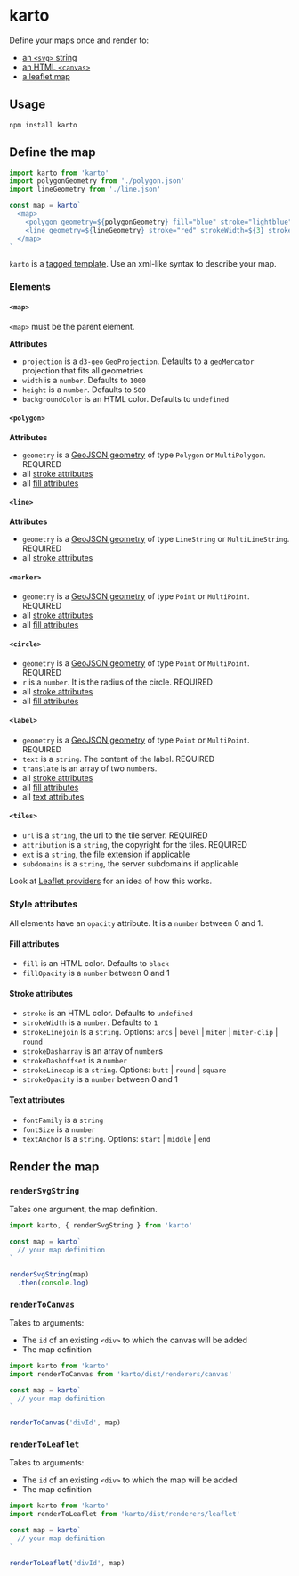# karto

Define your maps once and render to:

* [an `<svg>` string](https://github.com/idris-maps/karto#rendersvgstring)
* [an HTML `<canvas>`](https://github.com/idris-maps/karto#rendertocanvas)
* [a leaflet map](https://github.com/idris-maps/karto#rendertoleaflet)

## Usage

```
npm install karto
```

## Define the map

```js
import karto from 'karto'
import polygonGeometry from './polygon.json'
import lineGeometry from './line.json'

const map = karto`
  <map>
    <polygon geometry=${polygonGeometry} fill="blue" stroke="lightblue" />
    <line geometry=${lineGeometry} stroke="red" strokeWidth=${3} strokeDasharray=${[10, 2]} />
  </map>
`
```

`karto` is a [tagged template](https://developer.mozilla.org/en-US/docs/Web/JavaScript/Reference/Template_literals#Tagged_templates). Use an xml-like syntax to describe your map.

### Elements

#### `<map>`

`<map>` must be the parent element.

**Attributes**

* `projection` is a `d3-geo` `GeoProjection`. Defaults to a `geoMercator` projection that fits all geometries
* `width` is a `number`. Defaults to `1000`
* `height` is a `number`. Defaults to `500`
* `backgroundColor` is an HTML color. Defaults to `undefined`

#### `<polygon>`

**Attributes**

* `geometry` is a [GeoJSON geometry](https://en.wikipedia.org/wiki/GeoJSON#Geometries) of type `Polygon` or `MultiPolygon`. REQUIRED
* all [stroke attributes](https://github.com/idris-maps/karto#stroke-attributes)
* all [fill attributes](https://github.com/idris-maps/karto#fill-attributes)

#### `<line>`

**Attributes**

* `geometry` is a [GeoJSON geometry](https://en.wikipedia.org/wiki/GeoJSON#Geometries) of type `LineString` or `MultiLineString`. REQUIRED
* all [stroke attributes](https://github.com/idris-maps/karto#stroke-attributes)

#### `<marker>`

* `geometry` is a [GeoJSON geometry](https://en.wikipedia.org/wiki/GeoJSON#Geometries) of type `Point` or `MultiPoint`. REQUIRED
* all [stroke attributes](https://github.com/idris-maps/karto#stroke-attributes)
* all [fill attributes](https://github.com/idris-maps/karto#fill-attributes)

#### `<circle>`

* `geometry` is a [GeoJSON geometry](https://en.wikipedia.org/wiki/GeoJSON#Geometries) of type `Point` or `MultiPoint`. REQUIRED
* `r` is a `number`. It is the radius of the circle. REQUIRED
* all [stroke attributes](https://github.com/idris-maps/karto#stroke-attributes)
* all [fill attributes](https://github.com/idris-maps/karto#fill-attributes)

#### `<label>`

* `geometry` is a [GeoJSON geometry](https://en.wikipedia.org/wiki/GeoJSON#Geometries) of type `Point` or `MultiPoint`. REQUIRED
* `text` is a `string`. The content of the label. REQUIRED
* `translate` is an array of two `number`s.
* all [stroke attributes](https://github.com/idris-maps/karto#stroke-attributes)
* all [fill attributes](https://github.com/idris-maps/karto#fill-attributes)
* all [text attributes](https://github.com/idris-maps/karto#text-attributes)

#### `<tiles>`

* `url` is a `string`, the url to the tile server. REQUIRED
* `attribution` is a `string`, the copyright for the tiles. REQUIRED
* `ext` is a `string`, the file extension if applicable
* `subdomains` is a `string`, the server subdomains if applicable

Look at [Leaflet providers](https://leaflet-extras.github.io/leaflet-providers/preview/) for an idea of how this works.

### Style attributes

All elements have an `opacity` attribute. It is a `number` between 0 and 1.

#### Fill attributes

* `fill` is an HTML color. Defaults to `black`
* `fillOpacity` is a `number` between 0 and 1

#### Stroke attributes

* `stroke` is an HTML color. Defaults to `undefined`
* `strokeWidth` is a `number`. Defaults to `1`
* `strokeLinejoin` is a `string`. Options: `arcs` | `bevel` | `miter` | `miter-clip` | `round`
* `strokeDasharray` is an array of `number`s
* `strokeDashoffset` is a `number`
* `strokeLinecap` is a `string`. Options: `butt` | `round` | `square`
* `strokeOpacity` is a `number` between 0 and 1

#### Text attributes

* `fontFamily` is a `string`
* `fontSize` is a `number`
* `textAnchor` is a `string`. Options: `start` | `middle` | `end`

## Render the map

### `renderSvgString`

Takes one argument, the map definition.

```js
import karto, { renderSvgString } from 'karto'

const map = karto`
  // your map definition
`

renderSvgString(map)
  .then(console.log)
```

### `renderToCanvas`

Takes to arguments:

* The `id` of an existing `<div>` to which the canvas will be added
* The map definition

```js
import karto from 'karto'
import renderToCanvas from 'karto/dist/renderers/canvas'

const map = karto`
  // your map definition
`

renderToCanvas('divId', map)
```

### `renderToLeaflet`

Takes to arguments:

* The `id` of an existing `<div>` to which the map will be added
* The map definition

```js
import karto from 'karto'
import renderToLeaflet from 'karto/dist/renderers/leaflet'

const map = karto`
  // your map definition
`

renderToLeaflet('divId', map)
```

